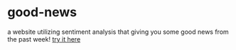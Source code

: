 # good-news
a website utilizing sentiment analysis that giving you some good news from the past week!
[try it here](https://getgoodnews.herokuapp.com/)
